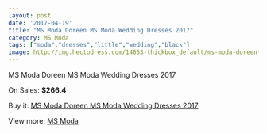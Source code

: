 ```yaml
---
layout: post
date: '2017-04-19'
title: "MS Moda Doreen MS Moda Wedding Dresses 2017"
category: MS Moda
tags: ["moda","dresses","little","wedding","black"]
image: http://img.hectodress.com/14653-thickbox_default/ms-moda-doreen-ms-moda-wedding-dresses-2013.jpg
---
```

MS Moda Doreen MS Moda Wedding Dresses 2017

On Sales: **$266.4**
<a href="https://www.hectodress.com/ms-moda/7059-ms-moda-doreen-ms-moda-wedding-dresses-2013.html"><amp-img layout="responsive" width="600" height="600" src="//img.hectodress.com/14653-thickbox_default/ms-moda-doreen-ms-moda-wedding-dresses-2013.jpg" alt="MS Moda Doreen MS Moda Wedding Dresses 2017 0" /></a>

Buy it: [MS Moda Doreen MS Moda Wedding Dresses 2017](https://www.hectodress.com/ms-moda/7059-ms-moda-doreen-ms-moda-wedding-dresses-2013.html "MS Moda Doreen MS Moda Wedding Dresses 2017")

View more: [MS Moda](https://www.hectodress.com/121-ms-moda "MS Moda")